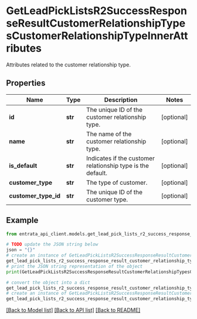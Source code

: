 # GetLeadPickListsR2SuccessResponseResultCustomerRelationshipTypesCustomerRelationshipTypeInnerAttributes

Attributes related to the customer relationship type.

## Properties

Name | Type | Description | Notes
------------ | ------------- | ------------- | -------------
**id** | **str** | The unique ID of the customer relationship type. | [optional] 
**name** | **str** | The name of the customer relationship type. | [optional] 
**is_default** | **str** | Indicates if the customer relationship type is the default. | [optional] 
**customer_type** | **str** | The type of customer. | [optional] 
**customer_type_id** | **str** | The unique ID of the customer type. | [optional] 

## Example

```python
from entrata_api_client.models.get_lead_pick_lists_r2_success_response_result_customer_relationship_types_customer_relationship_type_inner_attributes import GetLeadPickListsR2SuccessResponseResultCustomerRelationshipTypesCustomerRelationshipTypeInnerAttributes

# TODO update the JSON string below
json = "{}"
# create an instance of GetLeadPickListsR2SuccessResponseResultCustomerRelationshipTypesCustomerRelationshipTypeInnerAttributes from a JSON string
get_lead_pick_lists_r2_success_response_result_customer_relationship_types_customer_relationship_type_inner_attributes_instance = GetLeadPickListsR2SuccessResponseResultCustomerRelationshipTypesCustomerRelationshipTypeInnerAttributes.from_json(json)
# print the JSON string representation of the object
print(GetLeadPickListsR2SuccessResponseResultCustomerRelationshipTypesCustomerRelationshipTypeInnerAttributes.to_json())

# convert the object into a dict
get_lead_pick_lists_r2_success_response_result_customer_relationship_types_customer_relationship_type_inner_attributes_dict = get_lead_pick_lists_r2_success_response_result_customer_relationship_types_customer_relationship_type_inner_attributes_instance.to_dict()
# create an instance of GetLeadPickListsR2SuccessResponseResultCustomerRelationshipTypesCustomerRelationshipTypeInnerAttributes from a dict
get_lead_pick_lists_r2_success_response_result_customer_relationship_types_customer_relationship_type_inner_attributes_from_dict = GetLeadPickListsR2SuccessResponseResultCustomerRelationshipTypesCustomerRelationshipTypeInnerAttributes.from_dict(get_lead_pick_lists_r2_success_response_result_customer_relationship_types_customer_relationship_type_inner_attributes_dict)
```
[[Back to Model list]](../README.md#documentation-for-models) [[Back to API list]](../README.md#documentation-for-api-endpoints) [[Back to README]](../README.md)


